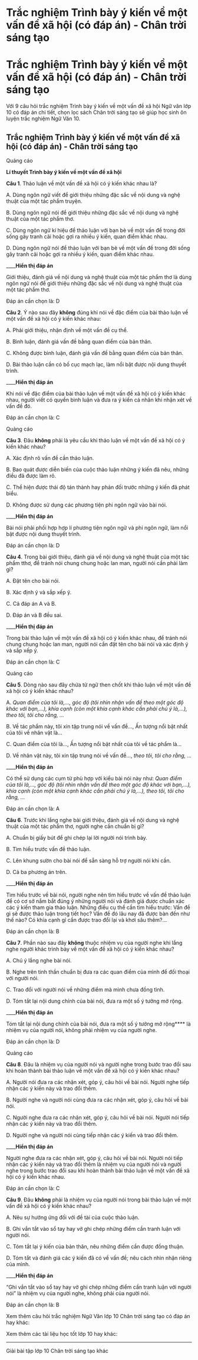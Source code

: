 # Trắc nghiệm Trình bày ý kiến về một vấn đề xã hội (có đáp án) - Chân trời sáng tạo

# Trắc nghiệm Trình bày ý kiến về một vấn đề xã hội (có đáp án) - Chân trời sáng tạo

Với 9 câu hỏi trắc nghiệm Trình bày ý kiến về một vấn đề xã hội Ngữ văn lớp 10 có đáp án chi tiết, chọn lọc sách Chân trời sáng tạo sẽ giúp học sinh ôn luyện trắc nghiệm Ngữ Văn 10.

## Trắc nghiệm Trình bày ý kiến về một vấn đề xã hội (có đáp án) - Chân trời sáng tạo

Quảng cáo

**Lí thuyết Trình bày ý kiến về một vấn đề xã hội**

**Câu 1**. Thảo luận về một vấn đề xã hội có ý kiến khác nhau là? 

A. Dùng ngôn ngữ viết để giới thiệu những đặc sắc về nội dung và nghệ thuật của một tác phẩm truyện.

B. Dùng ngôn ngữ nói để giới thiệu những đặc sắc về nội dung và nghệ thuật của một tác phẩm thơ.

C. Dùng ngôn ngữ kí hiệu để thảo luận với bạn bè về một vấn đề trong đời sống gây tranh cãi hoặc gợi ra nhiều ý kiến, quan điểm khác nhau.

D. Dùng ngôn ngữ nói để thảo luận với bạn bè về một vấn đề trong đời sống gây tranh cãi hoặc gợi ra nhiều ý kiến, quan điểm khác nhau.

____**Hiển thị đáp án**

Giới thiệu, đánh giá về nội dung và nghệ thuật của một tác phẩm thơ là dùng ngôn ngữ nói để giới thiệu những đặc sắc về nội dung và nghệ thuật của một tác phẩm thơ.

Đáp án cần chọn là: D

**Câu 2**. Ý nào sau đây **không** đúng khi nói về đặc điểm của bài thảo luận về một vấn đề xã hội có ý kiến khác nhau:

A. Phải giới thiệu, nhận định về một vấn đề cụ thể.

B. Bình luận, đánh giá vấn đề bằng quan điểm của bản thân.

C. Không được bình luận, đánh giá vấn đề bằng quan điểm của bản thân.

D. Bài thảo luận cần có bố cục mạch lạc, làm nổi bật được nội dung thuyết trình.

____**Hiển thị đáp án**

Khi nói về đặc điểm của bài thảo luận về một vấn đề xã hội có ý kiến khác nhau, người viết có quyền bình luận và đưa ra ý kiến cá nhân khi nhận xét về vấn đề đó.

Đáp án cần chọn là: C

Quảng cáo

**Câu 3**. Đâu **không** phải là yêu cầu khi thảo luận về một vấn đề xã hội có ý kiến khác nhau?

A. Xác định rõ vấn đề cần thảo luận.

B. Bao quát được diễn biến của cuộc thảo luận những ý kiến đã nêu, những điều đã được làm rõ.

C. Thể hiện được thái độ tán thành hay phản đối trước những ý kiến đã phát biểu.

D. Không được sử dụng các phương tiện phi ngôn ngữ vào bài nói.

____**Hiển thị đáp án**

Bài nói phải phối hợp hợp lí phương tiện ngôn ngữ và phi ngôn ngữ, làm nổi bật được nội dung thuyết trình.

Đáp án cần chọn là: D

**Câu 4**. Trong bài giới thiệu, đánh giá về nội dung và nghệ thuật của một tác phẩm tthơ, để tránh nói chung chung hoặc lan man, người nói cần phải làm gì?

A. Đặt tên cho bài nói.

B. Xác định ý và sắp xếp ý.

C. Cả đáp án A và B.

D. Đáp án và B đều sai.

____**Hiển thị đáp án**

Trong bài thảo luận về một vấn đề xã hội có ý kiến khác nhau, để tránh nói chung chung hoặc lan man, người nói cần đặt tên cho bài nói và xác định ý và sắp xếp ý.

Đáp án cần chọn là: C

Quảng cáo

**Câu 5**. Dòng nào sau đây chứa từ ngữ then chốt khi thảo luận về một vấn đề xã hội có ý kiến khác nhau?

A. _Quan điểm của tôi là,…, góc độ (tôi nhìn nhận vấn đề theo một góc độ khác với bạn,...), khía cạnh (còn một khía cạnh khác cần phải chú ý là,...), theo tôi, tôi cho rằng, ..._

B. Về tác phẩm này, tôi xin tập trung nói về vấn đề…, Ấn tượng nổi bật nhất của tôi về nhân vật là...

C. Quan điểm của tôi là…, Ấn tượng nổi bật nhất của tôi về tác phẩm là...

D. Về nhân vật này, tôi xin tập trung nói về vấn đề…,  _theo tôi, tôi cho rằng, ..._

____**Hiển thị đáp án**

Có thể sử dụng các cụm từ phù hợp với kiểu bài nói này như:  _Quan điểm của tôi là,…, góc độ (tôi nhìn nhận vấn đề theo một góc độ khác với bạn,...), khía cạnh (còn một khía cạnh khác cần phải chú ý là,...), theo tôi, tôi cho rằng, ..._

Đáp án cần chọn là: A

**Câu 6**. Trước khi lắng nghe bài giới thiệu, đánh giá về nội dung và nghệ thuật của một tác phẩm thơ, người nghe cần chuẩn bị gì?

A. Chuẩn bị giấy bút để ghi chép lại lời người nói trình bày.

B. Tìm hiểu trước vấn đề thảo luận.

C. Lên khung sườn cho bài nói để sẵn sàng hỗ trợ người nói khi cần.

D. Cả ba phương án trên.

____**Hiển thị đáp án**

Tìm hiểu trước về bài nói, người nghe nên tìm hiểu trước về vấn đề thảo luận để có cơ sở nắm bắt đúng ý những người nói và đánh giá được chuẩn xác các ý kiến tham gia thảo luận. Những điều cụ thể cần tìm hiểu trước: Vấn đề gì sẽ được thảo luận trong tiết học? Vấn đề đó lâu nay đã được bàn đến như thế nào? Có khía cạnh gỉ cần được trao đổi lại và khơi sâu thêm?...

Đáp án cần chọn là: B

**Câu 7**. Phần nào sau đây **không** thuộc nhiệm vụ của người nghe khi lắng nghe người khác trình bày về một vấn đề xã hội có ý kiến khác nhau?

A. Chú ý lắng nghe bài nói.

B. Nghe trên tinh thần chuẩn bị đưa ra các quan điểm của mình để đối thoại với người nói.

C. Trao đổi với người nói về những điểm mà mình chưa đồng tình.

D. Tóm tắt lại nội dung chính của bài nói, đưa ra một số ý tưởng mở rộng.

____**Hiển thị đáp án**

Tóm tắt lại nội dung chính của bài nói, đưa ra một số ý tưởng mở rộng**** là nhiệm vụ của người nói, không phải nhiệm vụ của người nghe.

Đáp án cần chọn là: D

Quảng cáo

**Câu 8**. Đâu là nhiệm vụ của người nói và người nghe trong bước trao đổi sau khi hoàn thành bài thảo luận về một vấn đề xã hội có ý kiến khác nhau?

A. Người nói đưa ra các nhận xét, góp ý, câu hỏi về bài nói. Người nghe tiếp nhận các ý kiến này và trao đổi thêm.

B. Người nghe và người nói cùng đưa ra các nhận xét, góp ý, câu hỏi về bài nói.

C. Người nghe đưa ra các nhận xét, góp ý, câu hỏi về bài nói. Người nói tiếp nhận các ý kiến này và trao đổi thêm.

D. Người nghe và người nói cùng tiếp nhận các ý kiến và trao đổi thêm.

____**Hiển thị đáp án**

Người nghe đưa ra các nhận xét, góp ý, câu hỏi về bài nói. Người nói tiếp nhận các ý kiến này và trao đổi thêm là nhiệm vụ của người nói và người nghe trong bước trao đổi sau khi hoàn thành bài thảo luận về một vấn đề xã hội có ý kiến khác nhau.

Đáp án cần chọn là: C

**Câu 9**. Đâu **không** phải là nhiệm vụ của người nói trong bài thảo luận về một vấn đề xã hội có ý kiến khác nhau?

A. Nêu sự hưởng ứng đối với đề tài của cuộc thảo luận.

B. Ghi vắn tắt vào sổ tay hay vở ghi chép những điểm cần tranh luận với người nói.

C. Tóm tắt lại ý kiến của bản thân, nêu những điểm cần được đồng thuận.

D. Tóm tắt và đánh giá các ý kiến đã có về vấn đề; nêu cách nhìn nhận riêng của mình.

____**Hiển thị đáp án**

“Ghi vắn tắt vào sổ tay hay vở ghi chép những điểm cần tranh luận với người nói” là nhiệm vụ của người nghe, không phải của người nói.

Đáp án cần chọn là: B

Xem thêm câu hỏi trắc nghiệm Ngữ Văn lớp 10 Chân trời sáng tạo có đáp án hay khác:

Xem thêm các tài liệu học tốt lớp 10 hay khác:

* * *

Giải bài tập lớp 10 Chân trời sáng tạo khác
